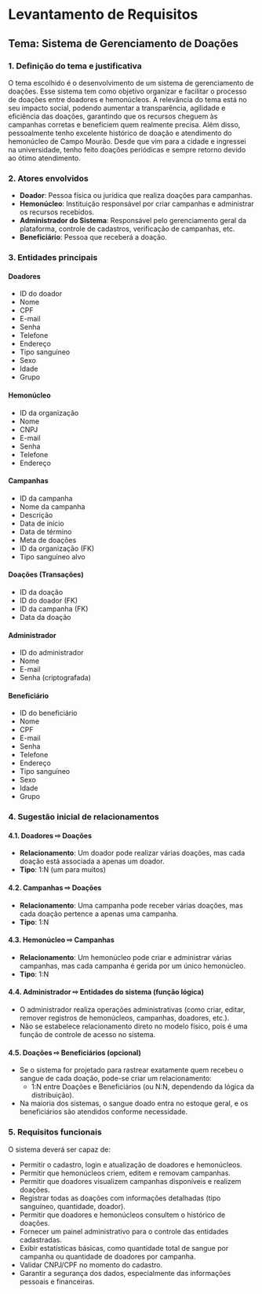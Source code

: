 # Levantamento de Requisitos

## Tema: Sistema de Gerenciamento de Doações

### 1. Definição do tema e justificativa
O tema escolhido é o desenvolvimento de um sistema de gerenciamento de doações. Esse sistema tem como objetivo organizar e facilitar o processo de doações entre doadores e hemonúcleos. A relevância do tema está no seu impacto social, podendo aumentar a transparência, agilidade e eficiência das doações, garantindo que os recursos cheguem às campanhas corretas e beneficiem quem realmente precisa. Além disso, pessoalmente tenho excelente histórico de doação e atendimento do hemonúcleo de Campo Mourão. Desde que vim para a cidade e ingressei na universidade, tenho feito doações periódicas e sempre retorno devido ao ótimo atendimento.

### 2. Atores envolvidos
- **Doador**: Pessoa física ou jurídica que realiza doações para campanhas.
- **Hemonúcleo**: Instituição responsável por criar campanhas e administrar os recursos recebidos.
- **Administrador do Sistema**: Responsável pelo gerenciamento geral da plataforma, controle de cadastros, verificação de campanhas, etc.
- **Beneficiário**: Pessoa que receberá a doação.

### 3. Entidades principais

#### Doadores
- ID do doador
- Nome
- CPF
- E-mail
- Senha
- Telefone
- Endereço
- Tipo sanguíneo
- Sexo
- Idade
- Grupo

#### Hemonúcleo
- ID da organização
- Nome
- CNPJ
- E-mail
- Senha
- Telefone
- Endereço

#### Campanhas
- ID da campanha
- Nome da campanha
- Descrição
- Data de início
- Data de término
- Meta de doações
- ID da organização (FK)
- Tipo sanguíneo alvo

#### Doações (Transações)
- ID da doação
- ID do doador (FK)
- ID da campanha (FK)
- Data da doação

#### Administrador
- ID do administrador
- Nome
- E-mail
- Senha (criptografada)

#### Beneficiário
- ID do beneficiário
- Nome
- CPF
- E-mail
- Senha
- Telefone
- Endereço
- Tipo sanguíneo
- Sexo
- Idade
- Grupo

### 4. Sugestão inicial de relacionamentos

#### 4.1. Doadores ⇨ Doações
- **Relacionamento**: Um doador pode realizar várias doações, mas cada doação está associada a apenas um doador.
- **Tipo**: 1:N (um para muitos)

#### 4.2. Campanhas ⇨ Doações
- **Relacionamento**: Uma campanha pode receber várias doações, mas cada doação pertence a apenas uma campanha.
- **Tipo**: 1:N

#### 4.3. Hemonúcleo ⇨ Campanhas
- **Relacionamento**: Um hemonúcleo pode criar e administrar várias campanhas, mas cada campanha é gerida por um único hemonúcleo.
- **Tipo**: 1:N

#### 4.4. Administrador ⇨ Entidades do sistema (função lógica)
- O administrador realiza operações administrativas (como criar, editar, remover registros de hemonúcleos, campanhas, doadores, etc.).
- Não se estabelece relacionamento direto no modelo físico, pois é uma função de controle de acesso no sistema.

#### 4.5. Doações ⇨ Beneficiários (opcional)
- Se o sistema for projetado para rastrear exatamente quem recebeu o sangue de cada doação, pode-se criar um relacionamento:
    - 1:N entre Doações e Beneficiários (ou N:N, dependendo da lógica da distribuição).
- Na maioria dos sistemas, o sangue doado entra no estoque geral, e os beneficiários são atendidos conforme necessidade.

### 5. Requisitos funcionais
O sistema deverá ser capaz de:
- Permitir o cadastro, login e atualização de doadores e hemonúcleos.
- Permitir que hemonúcleos criem, editem e removam campanhas.
- Permitir que doadores visualizem campanhas disponíveis e realizem doações.
- Registrar todas as doações com informações detalhadas (tipo sanguíneo, quantidade, doador).
- Permitir que doadores e hemonúcleos consultem o histórico de doações.
- Fornecer um painel administrativo para o controle das entidades cadastradas.
- Exibir estatísticas básicas, como quantidade total de sangue por campanha ou quantidade de doadores por campanha.
- Validar CNPJ/CPF no momento do cadastro.
- Garantir a segurança dos dados, especialmente das informações pessoais e financeiras.
